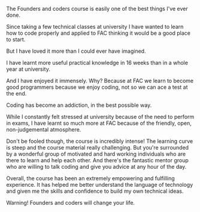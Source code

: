 <a href="https://github.com/nikhilaravi" ><div class="team-image-grid nikhila-5"></div></a>
<br>
<br>

The Founders and coders course is easily one of the best things I've ever done.

Since taking a few technical classes at university I have wanted to learn how to code properly and applied to FAC thinking it would be a good place to start.

But I have loved it more than I could ever have imagined.

I have learnt more useful practical knowledge in 16 weeks than in a whole year at university.

And I have enjoyed it immensely. Why? Because at FAC we learn to become good programmers because we enjoy coding, not so we can ace a test at the end.

Coding has become an addiction, in the best possible way.

While I constantly felt stressed at university because of the need to perform in exams, I have learnt so much more at FAC because of the friendly, open, non-judgemental atmosphere.

Don't be fooled though, the course is incredibly intense! The learning curve is steep and the course material really challenging. But you're surrounded by a wonderful group of motivated and hard working individuals who are there to learn and help each other. And there's the fantastic mentor group who are willing to talk coding and give you advice at any hour of the day.

Overall, the course has been an extremely empowering and fulfilling experience. It has helped me better understand the language of technology and given me the skills and confidence to build my own technical ideas.

Warning! Founders and coders will change your life.
